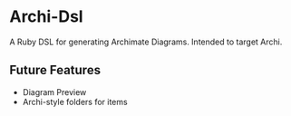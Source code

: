 # Archi-Dsl

A Ruby DSL for generating Archimate Diagrams.  Intended to target Archi.

## Future Features

* Diagram Preview
* Archi-style folders for items